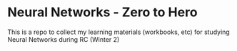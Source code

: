 # Neural Networks - Zero to Hero

This is a repo to collect my learning materials (workbooks, etc) for studying Neural Networks during RC (Winter 2)
